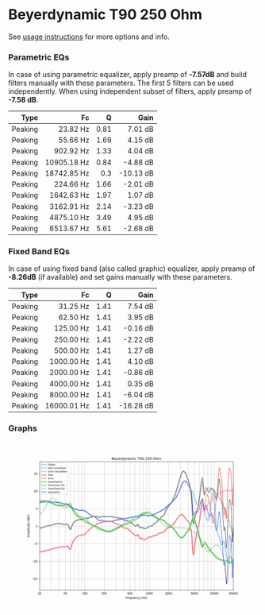 # Beyerdynamic T90 250 Ohm
See [usage instructions](https://github.com/jaakkopasanen/AutoEq#usage) for more options and info.

### Parametric EQs
In case of using parametric equalizer, apply preamp of **-7.57dB** and build filters manually
with these parameters. The first 5 filters can be used independently.
When using independent subset of filters, apply preamp of **-7.58 dB**.

| Type    | Fc          |    Q | Gain      |
|--------:|------------:|-----:|----------:|
| Peaking | 23.82 Hz    | 0.81 | 7.01 dB   |
| Peaking | 55.66 Hz    | 1.69 | 4.15 dB   |
| Peaking | 902.92 Hz   | 1.33 | 4.04 dB   |
| Peaking | 10905.18 Hz | 0.84 | -4.88 dB  |
| Peaking | 18742.85 Hz | 0.3  | -10.13 dB |
| Peaking | 224.66 Hz   | 1.66 | -2.01 dB  |
| Peaking | 1642.63 Hz  | 1.97 | 1.07 dB   |
| Peaking | 3162.91 Hz  | 2.14 | -3.23 dB  |
| Peaking | 4875.10 Hz  | 3.49 | 4.95 dB   |
| Peaking | 6513.67 Hz  | 5.61 | -2.68 dB  |

### Fixed Band EQs
In case of using fixed band (also called graphic) equalizer, apply preamp of **-8.26dB**
(if available) and set gains manually with these parameters.

| Type    | Fc          |    Q | Gain      |
|--------:|------------:|-----:|----------:|
| Peaking | 31.25 Hz    | 1.41 | 7.54 dB   |
| Peaking | 62.50 Hz    | 1.41 | 3.95 dB   |
| Peaking | 125.00 Hz   | 1.41 | -0.16 dB  |
| Peaking | 250.00 Hz   | 1.41 | -2.22 dB  |
| Peaking | 500.00 Hz   | 1.41 | 1.27 dB   |
| Peaking | 1000.00 Hz  | 1.41 | 4.10 dB   |
| Peaking | 2000.00 Hz  | 1.41 | -0.86 dB  |
| Peaking | 4000.00 Hz  | 1.41 | 0.35 dB   |
| Peaking | 8000.00 Hz  | 1.41 | -6.04 dB  |
| Peaking | 16000.01 Hz | 1.41 | -16.28 dB |

### Graphs
![](./Beyerdynamic%20T90%20250%20Ohm.png)